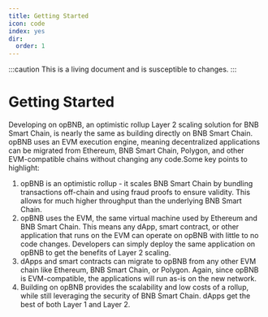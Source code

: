 ```yaml
---
title: Getting Started
icon: code
index: yes
dir:
  order: 1
---
```


:::caution 
This is a living document and is susceptible to changes. 
:::

# Getting Started

Developing on opBNB, an optimistic rollup Layer 2 scaling solution for BNB Smart Chain, is nearly the same as building directly on BNB Smart Chain. opBNB uses an EVM execution engine, meaning decentralized applications can be migrated from Ethereum, BNB Smart Chain, Polygon, and other EVM-compatible chains without changing any code.Some key points to highlight: 

1. opBNB is an optimistic rollup - it scales BNB Smart Chain by bundling transactions off-chain and using fraud proofs to ensure validity. This allows for much higher throughput than the underlying BNB Smart Chain.
2. opBNB uses the EVM, the same virtual machine used by Ethereum and BNB Smart Chain. This means any dApp, smart contract, or other application that runs on the EVM can operate on opBNB with little to no code changes. Developers can simply deploy the same application on opBNB to get the benefits of Layer 2 scaling.
3. dApps and smart contracts can migrate to opBNB from any other EVM chain like Ethereum, BNB Smart Chain, or Polygon. Again, since opBNB is EVM-compatible, the applications will run as-is on the new network.
4. Building on opBNB provides the scalability and low costs of a rollup, while still leveraging the security of BNB Smart Chain. dApps get the best of both Layer 1 and Layer 2.